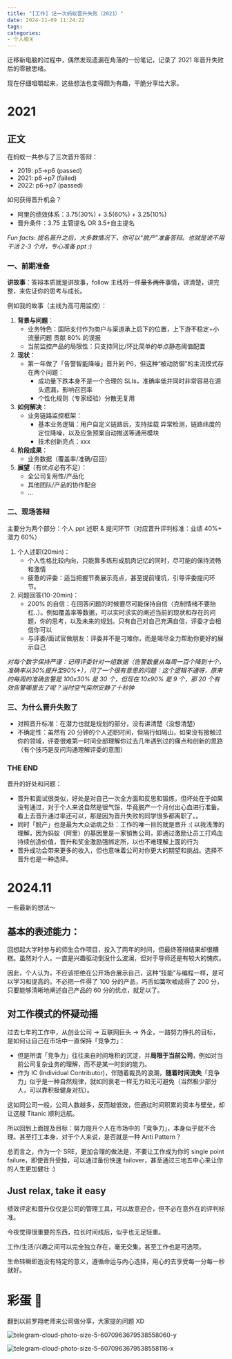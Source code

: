 ```yaml
---
title: "[工作] 记一次蚂蚁晋升失败（2021）"
date: 2024-11-09 11:24:22
tags:
categories:
- 个人相关
---
```


迁移新电脑的过程中，偶然发现遗漏在角落的一份笔记，记录了 2021 年晋升失败后的零散思绪。

现在仔细咀嚼起来，这些想法也变得颇为有趣，干脆分享给大家。

<!--more-->

# 2021

## 正文
在蚂蚁一共参与了三次晋升答辩：
- 2019: p5->p6 (passed)
- 2021: p6->p7 (failed)
- 2022: p6->p7 (passed)

如何获得晋升机会？
- 阿里的绩效体系：3.75(30%) + 3.5(60%) + 3.25(10%)
- 晋升条件：3.75 主管提名 OR 3.5+自主提名

*Fun facts: 提名晋升之后，大多数情况下，你可以“脱产”准备答辩。也就是说不用干活 2-3 个月，专心准备 ppt :)*

### 一、前期准备
**讲故事**：答辩本质就是讲故事，follow 主线将一件~~最多两件~~事情，讲清楚，讲完整，来佐证你的思考与成长。

例如我的故事（主线为高可用监控）：
1. **背景与问题**：
    - 业务特色：国际支付作为商户与渠道承上启下的位置，上下游不稳定+小流量问题 贡献 80% 的误报
    - 当前监控产品的局限性：只支持同比/环比简单的单点静态阈值配置
2. **现状**：
    - 第一年做了「告警智能降噪」晋升到 P6，但这种“被动防御”的主流模式存在两个问题：
        - 成功量下跌本身不是一个合理的 SLIs，准确率低并同时非常容易在源头遗漏，影响召回率
        - 个性化规则（专家经验）分散无复用
3. **如何解决**：
    - 业务链路监控框架：
        - 基本业务逻辑：用户自定义链路后，支持挂载 异常检测，链路纬度的定位降噪，以及应急预案自动推送等通用模块
        - 技术创新亮点：xxx
4. **阶段成果**：
    - 业务数据（覆盖率/准确/召回）
5. **展望**（有优点必有不足）：
    - 全公司复用性/产品化
    - 其他团队/产品的协作配合
    - ...


### 二、现场答辩
主要分为两个部分：个人 ppt 述职 & 提问环节（对应晋升评判标准：业绩 40%+ 潜力 60%）

1. 个人述职(20min)：
    - 个人性格比较内向，只能靠多练形成肌肉记忆的同时，尽可能的保持流畅和激情
    - 疲惫的评委：适当把握节奏展示亮点，甚至提前埋坑，引导评委提问环节。
2. 问题回答(10-20min)：
    - 200% 的自信：在回答问题的时候要尽可能保持自信（克制情绪不要抬杠..）。例如覆盖率等数据，可以实时求实的阐述当前的现状和存在的问题，你的思考，以及未来的规划。只有自己对自己充满自信，评委才会相信你可以
    - 与评委/面试官做朋友：评委并不是刁难你，而是竭尽全力帮助你更好的展示自己

*对每个数字保持严谨：记得评委针对一组数据（告警数量从每周一百个降到十个，准确率从30%提升至90%+），问了一个很有意思的问题：这个逻辑不通呀，原来的每周的准确告警是 100x30% 是 30 个，但现在 10x90% 是 9 个，那 20 个有效告警哪里去了呢？当时空气突然安静了十秒钟*

### 三、为什么晋升失败了
- 对照晋升标准：在潜力也就是规划的部分，没有讲清楚（没想清楚）
- 不确定性：虽然有 20 分钟的个人述职时间，但隔行如隔山，如果没有接触过你的领域，评委很难第一时间全部理解你过去几年遇到过的痛点和创新的思路（有个技巧是反问沟通理解评委的意图）

### THE END
晋升的好处和问题：
- 晋升和面试很类似，好处是对自己一次全方面和反思和锻炼，但坏处在于如果没有通过，对于个人来说自然是很气馁，毕竟脱产一个月付出心血进行准备。看上去晋升通过率还可以，那是因为晋升失败的同学很多都离职了。。
- 同时「脱产」也是最为大众诟病之处：工作的唯一目的就是晋升 :( 以我浅薄的理解，因为蚂蚁（阿里）的基因里是一家销售公司，即通过激励让员工打鸡血持续创造价值，晋升和奖金激励强绑定所，以也不难理解上面的行为
- 晋升成功会带来更多的收入，但也意味着公司对你更大的期望和挑战。选择不晋升也是一种选择。


# 2024.11

一些最新的想法～

## 基本的表述能力：
回想起大学时参与的师生合作项目，投入了两年的时间，但最终答辩结果却很糟糕。虽然对个人，一直是兴趣驱动倒没什么波澜，但对于导师还是有较大的愧疚。

因此，个人认为，不应该拒绝在公开场合展示自己，这种“技能”与编程一样，是可以学习和提高的。不必把一件得了 100 分的产品，巧舌如簧吹嘘成得了 200 分，只要能够清晰地阐述自己产品的 60 分的优点，就足以了。

## 对工作模式的怀疑动摇
过去七年的工作中，从创业公司 -> 互联网巨头 -> 外企，一路努力挣扎的目标，是如何让自己在市场中一直保持「竞争力」：
- 但是所谓「竞争力」往往来自时间堆积的沉淀，并**局限于当前公司**，例如对当前公司复杂业务的理解，而不是某一时刻的能力。
- 作为 IC (Individual Contributor)，伴随着裁员的浪潮，**随着时间流失**「竞争力」似乎是一种自然规律，就如同衰老一样无力和无可避免（当然极少部分人，可以靠积极健身对抗）。

这如同公司一般，公司人数越多，反而越低效，但通过时间积累的资本与壁垒，却让这艘 Titanic 顺利远航。

所以回到上面提及目标：努力提升个人在市场中的「竞争力」，本身似乎就不合理。甚至打工本身，对于个人来说，是否就是一种 Anti Pattern？

总而言之，作为一个 SRE，更加合理的做法是，不要让工作成为你的 single point failure，即使晋升受挫，可以通过备份快速 failover，甚至通过三地五中心来让你的人生更加健壮 :)

## Just relax, take it easy
绩效评定和晋升仅仅是公司的管理工具，可以故意迎合，但不必在意外在的评判标准。

今夜觉得很重要的东西，拉长时间线后，似乎也无足轻重。

工作/生活/兴趣之间可以完全独立存在，毫无交集。甚至工作也是可选项。

生命转瞬即逝没有特定的意义，遵循命运与内心选择，用心的去享受每一分每一秒就好。

# 彩蛋 🥳
翻到以前罗翔老师来公司做分享，大家提的问题 XD

![telegram-cloud-photo-size-5-6070963679538558060-y](/images/blog/2021-09-04-jvm-note/telegram-cloud-photo-size-5-6070963679538558060-y.jpg)

![telegram-cloud-photo-size-5-6070963679538558116-x](/images/blog/2021-09-04-jvm-note/telegram-cloud-photo-size-5-6070963679538558116-x.jpg)
